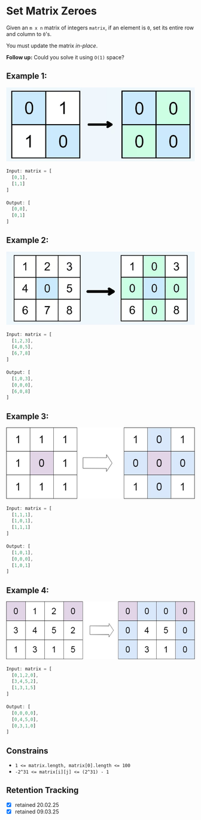 # Set Matrix Zeroes

Given an `m x n` matrix of integers `matrix`, if an element is `0`, set its entire row and column to `0`'s.

You must update the matrix *in-place*.

**Follow up:** Could you solve it using `O(1)` space?

## Example 1:

![image](ex1.png)

```ts
Input: matrix = [
  [0,1],
  [1,1]
]

Output: [
  [0,0],
  [0,1]
]
```

## Example 2:

![image](ex2.png)

```ts
Input: matrix = [
  [1,2,3],
  [4,0,5],
  [6,7,8]
]

Output: [
  [1,0,3],
  [0,0,0],
  [6,0,8]
]
```

## Example 3:

![image](ex3.jpg)

```ts
Input: matrix = [
  [1,1,1],
  [1,0,1],
  [1,1,1]
]

Output: [
  [1,0,1],
  [0,0,0],
  [1,0,1]
]
```

## Example 4:

![image](ex4.jpg)

```ts
Input: matrix = [
  [0,1,2,0],
  [3,4,5,2],
  [1,3,1,5]
]

Output: [
  [0,0,0,0],
  [0,4,5,0],
  [0,3,1,0]
]
```

## Constrains

-  `1 <= matrix.length, matrix[0].length <= 100`
-  `-2^31 <= matrix[i][j] <= (2^31) - 1`

## Retention Tracking

- [x] retained 20.02.25
- [x] retained 09.03.25